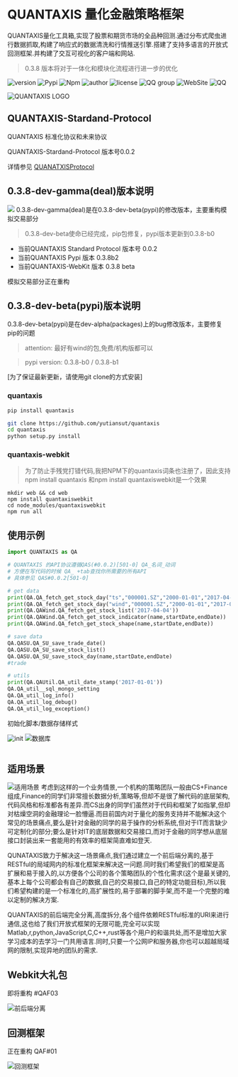 # QUANTAXIS 量化金融策略框架
  
QUANTAXIS量化工具箱,实现了股票和期货市场的全品种回测.通过分布式爬虫进行数据抓取,构建了响应式的数据清洗和行情推送引擎.搭建了支持多语言的开放式回测框架.并构建了交互可视化的客户端和网站.

> 0.3.8 版本将对于一体化和模块化流程进行进一步的优化


![version](https://img.shields.io/badge/Version-%200.3.8dev/gamma/deal-orange.svg)
![Pypi](https://img.shields.io/badge/Pypi-%200.3.8b2-blue.svg)
![Npm](https://img.shields.io/badge/Npm-%200.3.8-yellow.svg)
![author](https://img.shields.io/badge/Powered%20by-%20%20yutiansut-red.svg)
![license](https://img.shields.io/badge/License-%20MIT-brightgreen.svg)
![QQ group](https://img.shields.io/badge/QQGroup-%20563280067-yellow.svg)
![WebSite](https://img.shields.io/badge/Website-%20www.yutiansut.com-brown.svg)
![QQ](https://img.shields.io/badge/AutherQQ-%20279336410-blue.svg)


![QUANTAXIS LOGO](http://i1.piimg.com/1949/62c510db7915837a.png)
## QUANTAXIS-Stardand-Protocol
QUANTAXIS 标准化协议和未来协议

QUANTAXIS-Stardand-Protocol 版本号0.0.2

详情参见  [QUANATXISProtocol](https://github.com/yutiansut/QUANTAXIS/tree/0.3.8-dev-gamma-deal/QUANTAXISProtocol)


## 0.3.8-dev-gamma(deal)版本说明
![](http://i4.buimg.com/567571/7d0cb26c994e90b7.png)
0.3.8-dev-gamma(deal)是在0.3.8-dev-beta(pypi)的修改版本，主要重构模拟交易部分

> 0.3.8-dev-beta使命已经完成，pip包修复，pypi版本更新到0.3.8-b0

- 当前QUANTAXIS Standard Protocol 版本号 0.0.2
- 当前QUANTAXIS Pypi 版本 0.3.8b2
- 当前QUANTAXIS-WebKit 版本 0.3.8 beta

模拟交易部分正在重构


## 0.3.8-dev-beta(pypi)版本说明

0.3.8-dev-beta(pypi)是在dev-alpha(packages)上的bug修改版本，主要修复pip的问题

> attention: 最好有wind的包,免费/机构版都可以

> pypi version: 0.3.8-b0 / 0.3.8-b1

[为了保证最新更新，请使用git clone的方式安装]

### quantaxis
```bash
pip install quantaxis

git clone https://github.com/yutiansut/quantaxis
cd quantaxis
python setup.py install
```

### quantaxis-webkit
> 为了防止手残党打错代码,我把NPM下的quantaxis词条也注册了，因此支持npm install quantaxis  和npm install quantaxiswebkit是一个效果

``` nodejs
mkdir web && cd web
npm install quantaxiswebkit
cd node_modules/quantaxiswebkit
npm run all
```


## 使用示例
```python
import QUANTAXIS as QA

# QUANTAXIS 的API协议遵循QAS(#0.0.2)[501-0] QA_名词_动词
# 方便在写代码的时候 QA_ +tab查找你所需要的所有API
# 具体参见 QAS#0.0.2[501-0]

# get data
print(QA.QA_fetch_get_stock_day("ts","000001.SZ","2000-01-01","2017-04-01"))
print(QA.QA_fetch_get_stock_day("wind","000001.SZ","2000-01-01","2017-04-01"))
print(QA.QAWind.QA_fetch_get_stock_list('2017-04-04'))
print(QA.QAWind.QA_fetch_get_stock_indicator(name,startDate,endDate))
print(QA.QAWind.QA_fetch_get_stock_shape(name,startDate,endDate))

# save data
QA.QASU.QA_SU_save_trade_date()
QA.QASU.QA_SU_save_stock_list()
QA.QASU.QA_SU_save_stock_day(name,startDate,endDate)
#trade

# utils
print(QA.QAUtil.QA_util_date_stamp('2017-01-01'))
QA.QA_util__sql_mongo_setting
QA.QA_util_log_info()
QA.QA_util_log_debug()
QA.QA_util_log_exception()
```

初始化脚本/数据存储样式

![init](http://i4.buimg.com/567571/a3ae817d47d4529e.png)
![数据库](http://i2.muimg.com/567571/e8cb7c190b624f83.png)
```mongodb
```

## 适用场景
![适用场景](http://i2.buimg.com/567571/e2e7b31b1f9a4307.png)
考虑到这样的一个业务情景,一个机构的策略团队一般由CS+Finance组成,Finance的同学们非常擅长数据分析,策略等,但却不是很了解代码的底层架构,代码风格和标准都各有差异.而CS出身的同学们虽然对于代码和框架了如指掌,但却对枯燥空洞的金融理论一脸懵逼.而目前国内对于量化的服务支持并不能解决这个常见的场景痛点,要么是针对金融的同学的易于操作的分析系统,但对于IT而言缺少可定制化的部分;要么是针对IT的底层数据和交易接口,而对于金融的同学想从底层接口封装出来一套能用的有效率的框架简直难如登天.

QUNATAXIS致力于解决这一场景痛点,我们通过建立一个前后端分离的,基于RESTful的局域网内的标准化框架来解决这一问题.同时我们希望我们的框架是高扩展和易于接入的,以方便各个公司的各个策略团队的个性化需求(这个是最关键的,基本上每个公司都会有自己的数据,自己的交易接口,自己的特定功能目标),所以我们希望构建的是一个标准化的,高扩展性的,易于部署的脚手架,而不是一个完整的难以定制的解决方案.

QUANTAXIS的前后端完全分离,高度拆分,各个组件依赖RESTful标准的URI来进行通信,这也给了我们开放式框架的无限可能,完全可以实现Matlab,r,python,JavaScript,C,C++,rust等各个用户的和谐共处,而不是增加大家学习成本的去学习一门共用语言.同时,只要一个公网IP和服务器,你也可以超越局域网的限制,实现异地的团队的需求.




## Webkit大礼包

即将重构 #QAF03

![前后端分离](http://i1.piimg.com/567571/41fa8b9c16122bfd.png)

## 回测框架

正在重构 QAF#01

![回测框架](http://i1.piimg.com/567571/151a21b61f4d6d63.png)